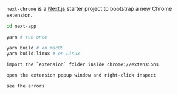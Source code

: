 `next-chrome` is a [Next.js](https://nextjs.org/) starter project to bootstrap a new Chrome extension.

```sh
cd next-app

yarn # run once

yarn build # on macOS
yarn build:linux # on Linux

import the `extension` folder inside chrome://extensions

open the extension popup window and right-click inspect

see the errors
```
